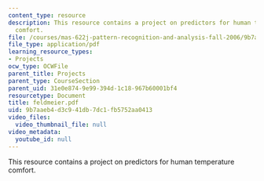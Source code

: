```yaml
---
content_type: resource
description: This resource contains a project on predictors for human temperature
  comfort.
file: /courses/mas-622j-pattern-recognition-and-analysis-fall-2006/9b7aaeb4d3c941db7dc1fb5752aa0413_feldmeier.pdf
file_type: application/pdf
learning_resource_types:
- Projects
ocw_type: OCWFile
parent_title: Projects
parent_type: CourseSection
parent_uid: 31e0e874-9e99-394d-1c18-967b60001bf4
resourcetype: Document
title: feldmeier.pdf
uid: 9b7aaeb4-d3c9-41db-7dc1-fb5752aa0413
video_files:
  video_thumbnail_file: null
video_metadata:
  youtube_id: null
---
```

This resource contains a project on predictors for human temperature comfort.

